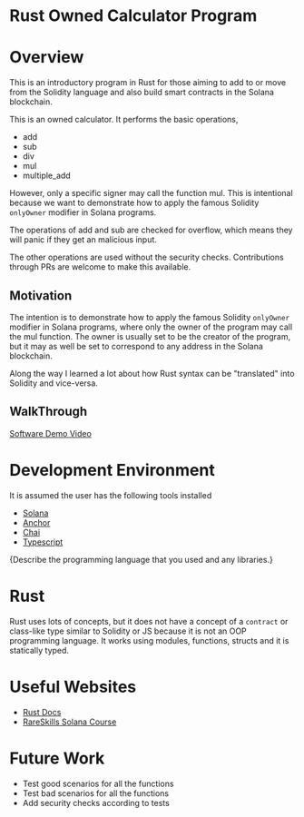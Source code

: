 # Rust Owned Calculator Program

# Overview

This is an introductory program in Rust for those aiming to add to or move from the Solidity language
and also build smart contracts in the Solana blockchain.

This is an owned calculator. It performs the basic operations,
- add 
- sub
- div
- mul
- multiple_add

However, only a specific signer may call the function mul. This is intentional because we want to demonstrate how to apply the famous Solidity `onlyOwner` modifier in Solana programs.

The operations of add and sub are checked for overflow, which means they will panic if they get an malicious input.

The other operations are used without the security checks. Contributions through PRs are welcome to make this available.

## Motivation

The intention is to demonstrate how to apply the famous Solidity `onlyOwner` modifier in Solana programs, where only the owner of the program may call the mul function. The owner is usually set to be the creator of the program, but it may as well be set to correspond to any address in the Solana blockchain.

Along the way I learned a lot about how Rust syntax can be "translated" into Solidity and vice-versa.

## WalkThrough

[Software Demo Video](http://youtube.link.goes.here)

# Development Environment

It is assumed the user has the following tools installed
- [Solana]()
- [Anchor]()
- [Chai]()
- [Typescript]()

{Describe the programming language that you used and any libraries.}
# Rust

Rust uses lots of concepts, but it does not have a concept of a `contract` or class-like type similar to Solidity or JS because it is not an OOP programming language. It works using modules, functions, structs and it is statically typed.

# Useful Websites

- [Rust Docs](https://doc.rust-lang.org/reference/introduction.html)
- [RareSkills Solana Course](https://www.rareskills.io/solana-tutorial#solana-course)

# Future Work

- Test good scenarios for all the functions
- Test bad scenarios for all the functions
- Add security checks according to tests
